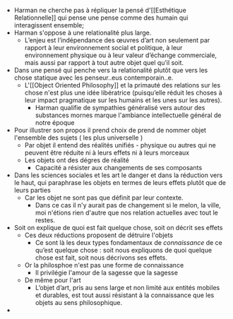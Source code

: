 - Harman ne cherche pas à répliquer la pensé d'[[Esthétique Relationnelle]] qui pense une pense comme des humain qui interagissent ensemble;
- Harman s'oppose à une relationalité plus large.
	- L’enjeu est l’indépendance des œuvres d’art non seulement par rapport à leur environnement social et politique, à leur environnement physique ou à leur valeur d’échange commerciale, mais aussi par rapport à tout autre objet quel qu’il soit.
- Dans une pensé qui penche vers la relationalité plutôt que vers les chose statique avec les penseur..eus contemporain..e.
	- L'[[Object Oriented Philosophy]] et la primauté des relations sur les chose n'est plus une idée libératrice (puisqu’elle réduit les choses à leur impact pragmatique sur les humains et les unes sur les autres).
		- Harman qualifie de sympathies généralisé vers autour des substances mornes marque l'ambiance intellectuelle général de notre époque
- Pour illustrer son propos il prend choix de prend de nommer objet l'ensemble des sujets ( les plus universelle )
	- Par objet il entend des réalités unifiés - physique ou autres qui ne peuvent être réduite ni à leurs effets ni à leurs morceaux
	- Les objets ont des dégres de réalité
		- Capacité a résister aux changements de ses composants
- Dans les sciences sociales et les art le danger et dans la réduction vers le haut, qui paraphrase les objets en termes de leurs effets plutôt que de leurs parties
	- Car les objet ne sont pas que définit par leur contexte.
		- Dans ce cas il n'y aurait pas de changement si le melon, la ville, moi n'étions rien d'autre que nos relation actuelles avec tout le restes.
- Soit on explique de quoi est fait quelque chose, soit on décrit ses effets
	- Ces deux réductions proposent de détruire l'objets
		- Ce sont là les deux types fondamentaux de *connaissance* de ce qu’est quelque chose : soit nous expliquons de quoi quelque chose est fait, soit nous décrivons ses effets.
	- Or la philosphoe n'est pas une forme de connaissance
		- Il privilégie l'amour de la sagesse que la sagesse
	- De même pour l'art
		- L’objet d’art, pris au sens large et non limité aux entités mobiles et durables, est tout aussi résistant à la connaissance que les objets au sens philosophique.
-